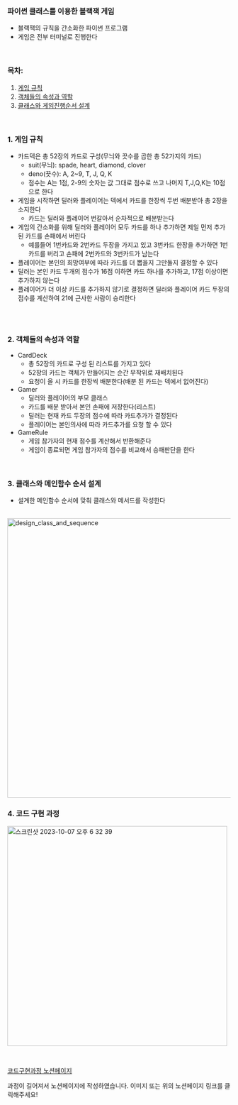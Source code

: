 ### 파이썬 클래스를 이용한 블랙잭 게임

- 블랙잭의 규칙을 간소화한 파이썬 프로그램
- 게임은 전부 터미널로 진행한다

<br>


<!-- 목차 생성 -->
### 목차:
1. [게임 규칙](#1-게임-규칙)
2. [객체들의 속성과 역할](#2-객체들의-속성과-역할)
3. [클래스와 게임진행순서 설계](#3-클래스와-게임진행순서-설계)


<br>


### 1. 게임 규칙

- 카드덱은 총 52장의 카드로 구성(무늬와 끗수를 곱한 총 52가지의 카드)
    - suit(무늬): spade, heart, diamond, clover
    - deno(끗수): A, 2~9, T, J, Q, K
    - 점수는 A는 1점, 2-9의 숫자는 값 그대로 점수로 쓰고 나머지 T,J,Q,K는 10점으로 한다
- 게임을 시작하면 딜러와 플레이어는 덱에서 카드를 한장씩 두번 배분받아 총 2장을 소지한다
    - 카드는 딜러와 플레이어 번갈아서 순차적으로 배분받는다
- 게임의 간소화를 위해 딜러와 플레이어 모두 카드를 하나 추가하면 제일 먼저 추가 된 카드를 손패에서 버린다
    - 예를들어 1번카드와 2번카드 두장을 가지고 있고 3번카드 한장을 추가하면 1번카드를 버리고 손패에 2번카드와 3번카드가 남는다
- 플레이어는 본인의 희망여부에 따라 카드를 더 뽑을지 그만둘지 결정할 수 있다
- 딜러는 본인 카드 두개의 점수가 16점 이하면 카드 하나를 추가하고, 17점 이상이면 추가하지 않는다
- 플레이어가 더 이상 카드를 추가하지 않기로 결정하면 딜러와 플레이어 카드 두장의 점수를 계산하여 21에 근사한 사람이 승리한다

<br>


<br>

### 2. 객체들의 속성과 역할

- CardDeck
    - 총 52장의 카드로 구성 된 리스트를 가지고 있다
    - 52장의 카드는 객체가 만들어지는 순간 무작위로 재배치된다
    - 요청이 올 시 카드를 한장씩 배분한다(배분 된 카드는 덱에서 없어진다)
- Gamer
    - 딜러와 플레이어의 부모 클래스
    - 카드를 배분 받아서 본인 손패에 저장한다(리스트)
    - 딜러는 현재 카드 두장의 점수에 따라 카드추가가 결정된다
    - 플레이어는 본인의사에 따라 카드추가를 요청 할 수 있다
- GameRule
    - 게임 참가자의 현재 점수를 계산해서 반환해준다
    - 게임이 종료되면 게임 참가자의 점수를 비교해서 승패판단을 한다

<br>

### 3. 클래스와 메인함수 순서 설계
- 설계한 메인함수 순서에 맞춰 클래스와 메서드를 작성한다


<br>


<img width="630" alt="design_class_and_sequence" src="https://github.com/Ahnder/cardgame_black/assets/39118212/e888fa10-c5e8-46e9-8a78-670ce475adea">


<br>


### 4. 코드 구현 과정

[<img width="496" alt="스크린샷 2023-10-07 오후 6 32 39" src="https://github.com/Ahnder/cardgame_black/assets/39118212/fd4dc6f5-266f-4e2b-bdbc-2840f2ac2f1d">](https://www.notion.so/03fdfdd8740f489188e9c7a44c11a4d0?pvs=4)


<br>


[코드구현과정 노션페이지](https://www.notion.so/03fdfdd8740f489188e9c7a44c11a4d0?pvs=4)

과정이 길어져서 노션페이지에 작성하였습니다. 이미지 또는 위의 노션페이지 링크를 클릭해주세요! 


<br>

